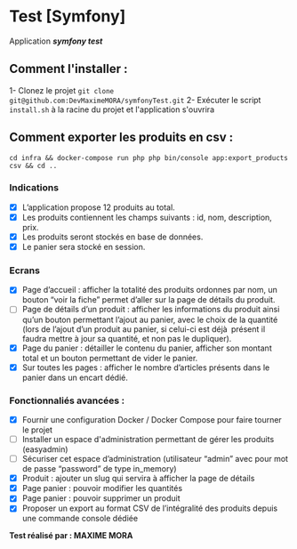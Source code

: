# Test [Symfony]
Application ***_symfony test_***

## Comment l'installer :
1- Clonez le projet `git clone git@github.com:DevMaximeMORA/symfonyTest.git`
2- Exécuter le script `install.sh` à la racine du projet et l'application s'ouvrira

## Comment exporter les produits en csv :
`cd infra && docker-compose run php php bin/console app:export_products csv && cd ..`

### Indications
- [x] L’application propose 12 produits au total.
- [x] Les produits contiennent les champs suivants : id, nom, description, prix.
- [x] Les produits seront stockés en base de données.
- [x] Le panier sera stocké en session.

### Ecrans

 - [x] Page d’accueil : afficher la totalité des produits ordonnes par nom, un bouton “voir la fiche” permet d’aller sur la page de détails du produit.
 - [ ] Page de détails d’un produit : afficher les informations du produit ainsi qu’un bouton permettant l’ajout au panier, avec le choix de la quantité (lors de l’ajout d’un produit au panier, si celui-ci est déjà présent il faudra mettre à jour sa quantité, et non pas le dupliquer).
 - [x] Page du panier : détailler le contenu du panier, afficher son montant total et un bouton permettant de vider le panier.
 - [x] Sur toutes les pages : afficher le nombre d’articles présents dans le panier dans un encart dédié.

### Fonctionnaliés avancées : 
   - [x] Fournir une configuration Docker / Docker Compose pour faire tourner le projet
   - [ ] Installer un espace d'administration permettant de gérer les produits (easyadmin)
   - [ ] Sécuriser cet espace d’administration (utilisateur “admin” avec pour mot de passe “password” de type in_memory)
   - [x] Produit : ajouter un slug qui servira à afficher la page de détails
   - [x] Page panier : pouvoir modifier les quantités
   - [x] Page panier : pouvoir supprimer un produit
   - [x] Proposer un export au format CSV de l’intégralité des produits depuis une commande console dédiée

**Test réalisé par : MAXIME MORA**